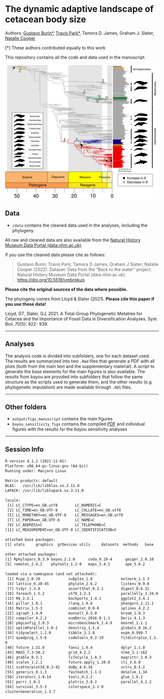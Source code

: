 # The dynamic adaptive landscape of cetacean body size

Authors: [Gustavo Burin\*](mailto:gustavo.burin@nhm.ac.uk), [Travis Park\*](mailto:t.park@nhm.ac.uk), Tamora D. James, Graham J. Slater, [Natalie Cooper](mailto:natalie.cooper@nhm.ac.uk)

[*] These authors contributed equally to this work

This repository contains all the code and data used in the manuscript.

![](output/figs_manuscript/fig2.png)

## Data

* `/data` contains the cleaned data used in the analyses, including the phylogeny.

All raw and cleaned data are also available from the [Natural History Museum Data Portal (data.nhm.ac.uk)](https://doi.org/10.5519/vmbrpkuq). 

If you use the cleaned data please cite as follows: 
> Gustavo Burin; Travis Park; Tamora D James; Graham J Slater; Natalie Cooper (2022). Dataset: Data from the “Back to the water” project. Natural History Museum Data Portal (data.nhm.ac.uk). https://doi.org/10.5519/vmbrpkuq.

**Please cite the original sources of the data where possible.**

The phylogeny comes from Lloyd & Slater (2021). **Please cite this paper if you use these data!**

Lloyd, GT, Slater, GJ, 2021. A Total-Group Phylogenetic Metatree for Cetacea and the Importance of Fossil Data in Diversification Analyses. Syst. Biol. 70(5): 922- 939.

-------
## Analyses
The analysis code is divided into subfolders, one for each dataset used. The results are summarized into two `.Rmd` files that generate a PDF with all plots (both from the main text and the supplementary material). A script to generate the base elements for the main figures is also available. The results from bayou are provided into subfolders that follow the same structure as the scripts used to generate them, and the other results (e.g. phylogenetic imputation) are made available through `.RDS` files.

-------
## Other folders

* `output/figs_manuscript` contains the main figures
* `bayou_sensitivity_figs` contains the compiled [PDF](https://github.com/gburin/bodysize-evolution-cetacea/raw/master/bayou_sensitivity_figs/sensitivity_figures.pdf) and individual figures with the results for the _bayou_ sensitivity analyses

-------
## Session Info

```
R version 4.1.2 (2021-11-01)
Platform: x86_64-pc-linux-gnu (64-bit)
Running under: Manjaro Linux

Matrix products: default
BLAS:   /usr/lib/libblas.so.3.11.0
LAPACK: /usr/lib/liblapack.so.3.11.0

locale:
 [1] LC_CTYPE=en_GB.utf8        LC_NUMERIC=C              
 [3] LC_TIME=en_GB.UTF-8        LC_COLLATE=en_GB.utf8     
 [5] LC_MONETARY=en_GB.UTF-8    LC_MESSAGES=en_GB.utf8    
 [7] LC_PAPER=en_GB.UTF-8       LC_NAME=C                 
 [9] LC_ADDRESS=C               LC_TELEPHONE=C            
[11] LC_MEASUREMENT=en_GB.UTF-8 LC_IDENTIFICATION=C       

attached base packages:
[1] stats     graphics  grDevices utils     datasets  methods   base     

other attached packages:
[1] Rphylopars_0.3.9 bayou_2.2.0      coda_0.19-4      geiger_2.0.10   
[5] remotes_2.4.2    phytools_1.2-0   maps_3.4.1       ape_5.6-2       

loaded via a namespace (and not attached):
 [1] Rcpp_1.0.10             subplex_1.8             mvtnorm_1.1-3          
 [4] lattice_0.20-45         phylolm_2.6.2           listenv_0.9.0          
 [7] tidyr_1.3.0             assertthat_0.2.1        digest_0.6.31          
[10] foreach_1.5.2           utf8_1.2.3              parallelly_1.34.0      
[13] R6_2.5.1                backports_1.4.1         ggplot2_3.4.1          
[16] pillar_1.8.1            rlang_1.0.6             phangorn_2.11.1        
[19] Matrix_1.5-3            combinat_0.0-8          splines_4.2.2          
[22] igraph_1.4.0            munsell_0.5.0           broom_1.0.3            
[25] compiler_4.2.2          numDeriv_2016.8-1.1     Deriv_4.1.3            
[28] pkgconfig_2.0.3         microbenchmark_1.4.9    mnormt_2.1.1           
[31] optimParallel_1.0-2     denstrip_1.5.4          globals_0.16.2         
[34] tidyselect_1.2.0        tibble_3.1.8            expm_0.999-7           
[37] quadprog_1.5-8          codetools_0.2-19        fitdistrplus_1.1-8     
[40] future_1.31.0           fansi_1.0.4             dplyr_1.1.0            
[43] MASS_7.3-58.2           grid_4.2.2              nlme_3.1-162           
[46] gtable_0.3.1            lifecycle_1.0.3         magrittr_2.0.3         
[49] scales_1.2.1            future.apply_1.10.0     cli_3.6.0              
[52] scatterplot3d_0.3-42    doBy_4.6.16             vctrs_0.5.2            
[55] generics_0.1.3          fastmatch_1.1-3         deSolve_1.34           
[58] iterators_1.0.14        tools_4.2.2             glue_1.6.2             
[61] purrr_1.0.1             plotrix_3.8-2           parallel_4.2.2         
[64] survival_3.5-3          colorspace_2.1-0        clusterGeneration_1.3.7
```
